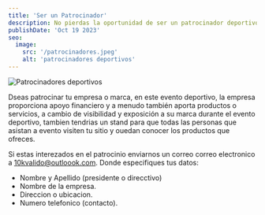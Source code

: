 ```yaml
---
title: 'Ser un Patrocinador'
description: No pierdas la oportunidad de ser un patrocinador deportivo de una 10k de la zona de oriente.
publishDate: 'Oct 19 2023'
seo:
  image:
    src: '/patrocinadores.jpeg'
    alt: 'patrocinadores deportivos'
---
```


![Patrocinadores deportivos](/patrocinadores.jpeg)

Dseas patrocinar tu empresa o marca, en este evento deportivo, la empresa proporciona apoyo financiero y a menudo también aporta productos o servicios, a cambio de visibilidad y exposición a su marca durante el evento deportivo, tambien tendrias un stand para que todas las personas que asistan a evento visiten tu sitio y ouedan conocer los productos que ofreces.

Si estas interezados en el patrocinio enviarnos un correo correo electronico a [10kvalido@outloook.com](mailto:10kvalido@outloook.com?Subject=Estoy%20interezado%20en%20participar%20como%20patrocinador%20deportivo). Donde especifiques tus datos:

- Nombre y Apellido (presidente o direcctivo)
- Nombre de la empresa.
- Direccion o ubicacion.
- Numero telefonico (contacto).
